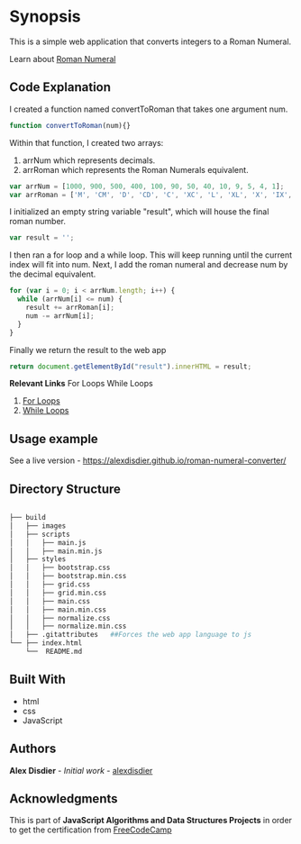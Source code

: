 # Synopsis

This is a simple web application that converts integers to a Roman Numeral.

Learn about [Roman Numeral](https://en.wikipedia.org/wiki/Roman_numerals)

## Code Explanation
I created a function named convertToRoman that takes one argument num.
```javascript
function convertToRoman(num){}
```
Within that function, I created two arrays:
1. arrNum which represents decimals.
2. arrRoman which represents the Roman Numerals equivalent.
```javascript
var arrNum = [1000, 900, 500, 400, 100, 90, 50, 40, 10, 9, 5, 4, 1];
var arrRoman = ['M', 'CM', 'D', 'CD', 'C', 'XC', 'L', 'XL', 'X', 'IX', 'V', 'IV', 'I'];
```
I initialized an empty string variable "result", which will house the final roman number.
```javascript
var result = '';
```
I then ran a for loop and a while loop. This will keep running until the current index will fit into num. Next, I add the roman numeral and decrease num by the decimal equivalent.
```javascript
for (var i = 0; i < arrNum.length; i++) {
  while (arrNum[i] <= num) {
    result += arrRoman[i];
    num -= arrNum[i];
  }
}
```
Finally we return the result to the web app
```javascript
return document.getElementById("result").innerHTML = result;
```

**Relevant Links**
For Loops
While Loops
1. [For Loops](https://developer.mozilla.org/en-US/docs/Web/JavaScript/Reference/Statements/for)
2. [While Loops](https://developer.mozilla.org/en-US/docs/Web/JavaScript/Reference/Statements/while)

## Usage example

See a live version - https://alexdisdier.github.io/roman-numeral-converter/

## Directory Structure

```bash

├── build
│   ├── images
│   ├── scripts
│   │   ├── main.js
│   │   ├── main.min.js
│   ├── styles
│   │   ├── bootstrap.css
│   │   ├── bootstrap.min.css
│   │   ├── grid.css
│   │   ├── grid.min.css
│   │   ├── main.css
│   │   ├── main.min.css
│   │   ├── normalize.css
│   │   ├── normalize.min.css
│   ├── .gitattributes   ##Forces the web app language to js
└── ├── index.html
    └──  README.md
```

## Built With

* html
* css
* JavaScript

## Authors

**Alex Disdier** - *Initial work* - [alexdisdier](https://github.com/alexdisdier)

## Acknowledgments

This is part of **JavaScript Algorithms and Data Structures Projects** in order to get the certification from [FreeCodeCamp](https://learn.freecodecamp.org/javascript-algorithms-and-data-structures/javascript-algorithms-and-data-structures-projects/roman-numeral-converter)
